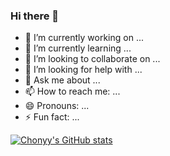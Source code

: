 ### Hi there 👋

- 🔭 I’m currently working on ...
- 🌱 I’m currently learning ...
- 👯 I’m looking to collaborate on ...
- 🤔 I’m looking for help with ...
- 💬 Ask me about ...
- 📫 How to reach me: ...
- 😄 Pronouns: ...
- ⚡ Fun fact: ...

[![Chonyy's GitHub stats](https://github-readme-stats.vercel.app/api?username=chonyy&show_icons=true&theme=vue-dark)](https://github.com/anuraghazra/github-readme-stats)
